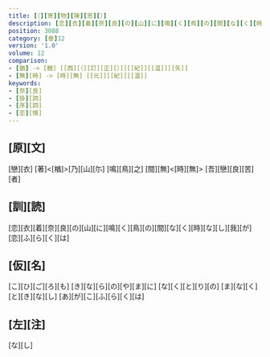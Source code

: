 ```yaml
---
title: [（][寄][物][陳][思][）]
description: [恋][衣][着][奈][良][の][山][に][鳴][く][鳥][の][間][な][く][時][な][し][我][が][恋][ふ][ら][く][は]
position: 3088
category: [巻]12
version: '1.0'
volume: 12
comparison:
- [猶] -> [楢] [[西][（][訂][正][）]][[紀]][[温]][[矢]]
- [無][時] -> [時][無] [[元]][[紀]][[温]]
keywords:
- [奈][良]
- [掛][詞]
- [序][詞]
- [恋][情]
---
```


## [原][文]

[戀][衣] [著]<[楢]>[乃][山][尓] [鳴][鳥][之] [間][無]<[時][無]> [吾][戀][良][苦][者]

## [訓][読]

[恋][衣][着][奈][良][の][山][に][鳴][く][鳥][の][間][な][く][時][な][し][我][が][恋][ふ][ら][く][は]

## [仮][名]

[こ][ひ][ご][ろ][も] [き][な][ら][の][や][ま][に] [な][く][と][り][の] [ま][な][く][と][き][な][し] [あ][が][こ][ふ][ら][く][は]

## [左][注]

[な][し]
